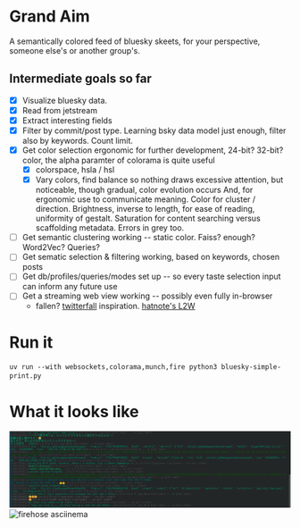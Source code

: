# Grand Aim
A semantically colored feed of bluesky skeets, for your perspective, someone else's or another group's.

## Intermediate goals so far
- [x] Visualize bluesky data.
- [x] Read from jetstream
- [x] Extract interesting fields
- [x] Filter by commit/post type. Learning bsky data model just enough, filter also by keywords. Count limit.
- [x] Get color selection ergonomic for further development, 24-bit? 32-bit? color, the alpha paramter of colorama is quite useful
  - [x] colorspace, hsla / hsl
  - [x] Vary colors, find balance so nothing draws excessive attention, but noticeable, though gradual, color evolution occurs
        And, for ergonomic use to communicate meaning. Color for cluster / direction. Brightness, inverse to length, for ease of reading, uniformity of gestalt. Saturation for content searching versus scaffolding metadata. Errors in grey too.
- [ ] Get semantic clustering working -- static color. Faiss? enough?  Word2Vec? Queries?
- [ ] Get sematic selection & filtering working, based on keywords, chosen posts
- [ ] Get db/profiles/queries/modes set up -- so every taste selection input can inform any future use
- [ ] Get a streaming web view working -- possibly even fully in-browser
  - fallen? [twitterfall](https://twitterfall.com) inspiration. [hatnote's L2W](https://l2w.hatnote.com)

# Run it
```
uv run --with websockets,colorama,munch,fire python3 bluesky-simple-print.py
```

# What it looks like
![firehose screenshot](/res/Screenshot_20250222_162327.png)
![firehose asciinema](/res/ascii-1.gif)
